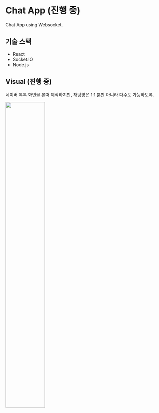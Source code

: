 # Chat App (진행 중)

Chat App using Websocket.

## 기술 스택

-   React
-   Socket.IO
-   Node.js

## Visual (진행 중)

네이버 톡톡 화면을 본떠 제작하지만,
채팅방은 1:1 뿐만 아니라 다수도 가능하도록.

<img src="https://user-images.githubusercontent.com/45283544/235662792-d657cba3-a43b-4bf3-9efd-fa7076f72cfd.png" width="50%" />

